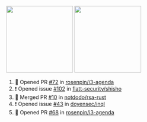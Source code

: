 <a href="https://github.com/notdodo"><img src="https://github-readme-stats.vercel.app/api?username=notdodo&count_private=true&theme=dark" height="180" /></a> <a href="https://github.com/notdodo"><img src="https://github-readme-stats.vercel.app/api/top-langs/?username=notdodo&langs_count=8&theme=dark&hide=tex,java,html,css&layout=compact" height="180" /></a>

<!--START_SECTION:activity-->
1. 💪 Opened PR [#72](https://github.com/rosenpin/i3-agenda/pull/72) in [rosenpin/i3-agenda](https://github.com/rosenpin/i3-agenda)
2. ❗️ Opened issue [#102](https://github.com/flatt-security/shisho/issues/102) in [flatt-security/shisho](https://github.com/flatt-security/shisho)
3. 🎉 Merged PR [#10](https://github.com/notdodo/rsa-rust/pull/10) in [notdodo/rsa-rust](https://github.com/notdodo/rsa-rust)
4. ❗️ Opened issue [#43](https://github.com/doyensec/inql/issues/43) in [doyensec/inql](https://github.com/doyensec/inql)
5. 💪 Opened PR [#68](https://github.com/rosenpin/i3-agenda/pull/68) in [rosenpin/i3-agenda](https://github.com/rosenpin/i3-agenda)
<!--END_SECTION:activity-->
